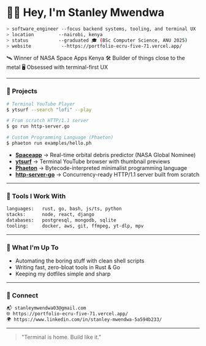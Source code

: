 
# 👋🏽 Hey, I'm Stanley Mwendwa

```sh
> software_engineer --focus backend systems, tooling, and terminal UX
> location         --nairobi, kenya
> status           --graduated 🎓 (BSc Computer Science, ANU 2025)
> website           --https://portfolio-ecru-five-71.vercel.app/
````

🛰️ Winner of NASA Space Apps Kenya
🛠 Builder of things close to the metal
🖥 Obsessed with terminal-first UX

---

### 🧰 Projects

```sh
# Terminal YouTube Player
$ ytsurf --search "lofi" --play

# From scratch HTTP/1.1 server
$ go run http-server.go

# Custom Programming Language (Phaeton)
$ phaeton run examples/hello.ph
```

* **[Spaceapp](https://github.com/Stan-breaks/spaceapp)** → Real-time orbital debris predictor (NASA Global Nominee)
* **[ytsurf](https://github.com/Stan-breaks/ytsurf)** → Terminal YouTube browser with thumbnail previews
* **[Phaeton](https://github.com/Stan-breaks/Phaeton)** → Bytecode-interpreted minimalist programming language
* **[http-server-go](https://github.com/Stan-breaks/http-server-go)** → Concurrency-ready HTTP/1.1 server built from scratch

---

### 🔧 Tools I Work With

```sh
languages:   rust, go, bash, js/ts, python
stacks:      node, react, django
databases:   postgresql, mongodb, sqlite
tooling:     docker, aws, git, ffmpeg, yt-dlp, mpv
```

---

### 🔭 What I'm Up To

* Automating the boring stuff with clean shell scripts
* Writing fast, zero-bloat tools in Rust & Go
* Keeping my dotfiles simple and sharp

---

### 📡 Connect

```sh
📬 stanleymwendwa03@gmail.com
🌐 https://portfolio-ecru-five-71.vercel.app/
🌍 https://www.linkedin.com/in/stanley-mwendwa-5a594b233/
```

---

> "Terminal is home. Build like it."




